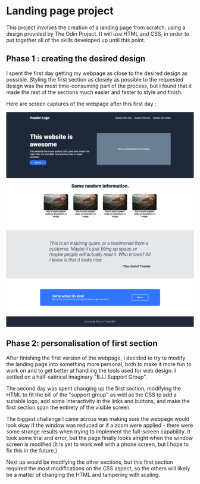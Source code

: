 # Landing page project

This project involves the creation of a landing page from scratch, using a design provided by The Odin Project. It will use HTML and CSS, in order to put together all of the skills developed up until this point.

## Phase 1 : creating the desired design

I spent the first day getting my webpage as close to the desired design as possible. Styling the first section as closely as possible to the requested design was the most time-consuming part of the process, but I found that it made the rest of the sections much easier and faster to style and finish. 

Here are screen captures of the webpage after this first day : 

![First screenshot of webpage following requested design](./first-phase-one.png)
![Second screenshot of webpage following request design](./first-phase-two.png)

## Phase 2: personalisation of first section

After finishing the first version of the webpage, I decided to try to modify the landing page into something more personal, both to make it more fun to work on and to get better at handling the tools used for web design. I settled on a half-satirical imaginary "BJJ Support Group".

The second day was spent changing up the first section, modifying the HTML to fit the bill of the "support group" as well as the CSS to add a suitable logo, add some interactivity in the links and buttons, and make the first section span the entirety of the visible screen. 

The biggest challenge I came across was making sure the webpage would look okay if the window was reduced or if a zoom were applied - there were some strange results when trying to implement the full-screen capability. It took some trial and error, but the page finally looks alright when the window screen is modified (it is yet to work well with a phone screen, but I hope to fix this in the future.) 

Next up would be modifying the other sections, but this first section required the most modifications on the CSS aspect, so the others will likely be a matter of changing the HTML and tampering with scaling.